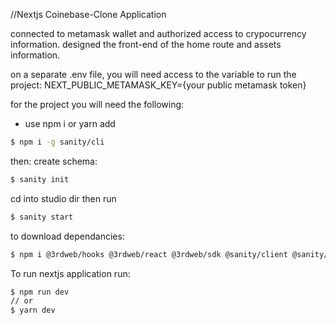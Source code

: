 //Nextjs Coinebase-Clone Application

connected to metamask wallet and authorized access to crypocurrency information. designed the front-end of the home route and assets information.

on a separate .env file, you will need access to the variable to run the project:
NEXT_PUBLIC_METAMASK_KEY={your public metamask token}

for the project you will need the following:

- use npm i or yarn add

```bash
$ npm i -g sanity/cli
```

then:
create schema:

```bash
$ sanity init
```

cd into studio dir then run

```bash
$ sanity start
```

to download dependancies:

```bash
$ npm i @3rdweb/hooks @3rdweb/react @3rdweb/sdk @sanity/client @sanity/image-url next react react-chartjs-2 chart.js react-dom react-icons react-loader-spinner react-modal styled-components
```

To run nextjs application run:

```bash
$ npm run dev
// or
$ yarn dev
```
